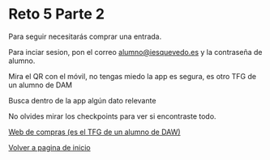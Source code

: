 # Reto 5 Parte 2


Para seguir necesitarás comprar una entrada.

Para inciar sesion, pon el correo alumno@iesquevedo.es y la contraseña de alumno.

Mira el QR con el móvil, no tengas miedo la app es segura, es otro TFG de un alumno de DAM

Busca dentro de la app algún dato relevante

No olvides mirar los checkpoints para ver si encontraste todo.

[Web de compras (es el TFG de un alumno de DAW)](http://10.0.0.1:82)

[Volver a pagina de inicio](https://github.com/traselfaro1/escaperoom/blob/main/README.md)
